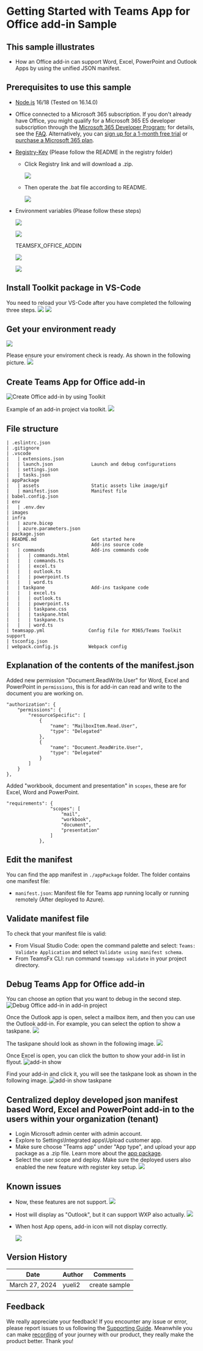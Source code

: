 # Getting Started with Teams App for Office add-in Sample

## This sample illustrates

- How an Office add-in can support Word, Excel, PowerPoint and Outlook Apps by using the unified JSON manifest.

## Prerequisites to use this sample
- [Node.js](https://nodejs.org) 16/18 (Tested on 16.14.0)
- Office connected to a Microsoft 365 subscription. If you don't already have Office, you might qualify for a Microsoft 365 E5 developer subscription through the [Microsoft 365 Developer Program](
https://developer.microsoft.com/en-us/microsoft-365/dev-program);
for details, see the [FAQ](
https://learn.microsoft.com/en-us/office/developer-program/microsoft-365-developer-program-faq#who-qualifies-for-a-microsoft-365-e5-developer-subscription-).
Alternatively, you can [sign up for a 1-month free trial](
https://www.microsoft.com/en-us/microsoft-365/try?rtc=1)
or [purchase a Microsoft 365 plan](
https://www.microsoft.com/en-us/microsoft-365/buy/compare-all-microsoft-365-products).
- [Registry-Key](https://aka.ms/teams-toolkit/office-addin/registry-key) (Please follow the README in the registry folder)
   - Click Registry link and will download a .zip.

       ![](./images/registry-key-zip.png)

   - Then operate the .bat file according to README.

       ![](./images/registry-key-content.png)

- Environment variables (Please follow these steps)

   ![](./images/environment-variable-1.png)

   ![](./images/environment-variable-2.png)

   TEAMSFX_OFFICE_ADDIN

   ![](./images/environment-variable-3.png)

   ![](./images/environment-variable-4.png)


## Install Toolkit package in VS-Code
You need to reload your VS-Code after you have completed the following three steps.
![](./images/install-toolkit-pkg.png)
![](./images/reload-vscode.png)

## Get your environment ready
![](./images/get-start-1.png)

Please ensure your enviroment check is ready. As shown in the following picture. 
![](./images/get-start-2.png)

## Create Teams App for Office add-in
![Create Office add-in by using Toolkit](./images/office-addin-create.png)

Example of an add-in project via toolkit.
![](./images/addin-project.png)

## File structure
```
| .eslintrc.json
| .gitignore
| .vscode
|   | extensions.json
|   | launch.json              Launch and debug configurations
|   | settings.json
|   | tasks.json
| appPackage
|   | assets                   Static assets like image/gif
|   | manifest.json            Manifest file
| babel.config.json
| env
|   | .env.dev
| images
| infra
|   | azure.bicep
|   | azure.parameters.json
| package.json
| README.md                    Get started here
| src                          Add-ins source code
|   | commands                 Add-ins commands code
|   |   | commands.html
|   |   | commands.ts
|   |   | excel.ts
|   |   | outlook.ts
|   |   | powerpoint.ts
|   |   | word.ts
|   | taskpane                 Add-ins taskpane code
|   |   | excel.ts
|   |   | outlook.ts
|   |   | powerpoint.ts
|   |   | taskpane.css
|   |   | taskpane.html
|   |   | taskpane.ts
|   |   | word.ts
| teamsapp.yml                Config file for M365/Teams Toolkit support
| tsconfig.json
| webpack.config.js           Webpack config
```

## Explanation of the contents of the manifest.json
Added new permission "Document.ReadWrite.User" for Word, Excel and PowerPoint in `permissions`, this is for add-in can read and write to the document you are working on.
```
"authorization": {
    "permissions": {
        "resourceSpecific": [
            {
                "name": "MailboxItem.Read.User",
                "type": "Delegated"
            },
            {
                "name": "Document.ReadWrite.User",
                "type": "Delegated"
            }
        ]
    }
},
```
Added "workbook, document and presentation" in `scopes`, these are for Excel, Word and PowerPoint.
```
"requirements": {
                "scopes": [
                    "mail",
                    "workbook",
                    "document",
                    "presentation"
                ]
            },
```


## Edit the manifest

You can find the app manifest in `./appPackage` folder. The folder contains one manifest file:

- `manifest.json`: Manifest file for Teams app running locally or running remotely (After deployed to Azure).


## Validate manifest file

To check that your manifest file is valid:

- From Visual Studio Code: open the command palette and select: `Teams: Validate Application` and select `Validate using manifest schema`.
- From TeamsFx CLI: run command `teamsapp validate` in your project directory.

## Debug Teams App for Office add-in
You can choose an option that you want to debug in the second step.
![Debug Office add-in in add-in project](./images/office-addin-debug.png)

Once the Outlook app is open, select a mailbox item, and then you can use the Outlook add-in. For example, you can select the option to show a taskpane.
![](./images/outlook-addin-open.PNG)

The taskpane should look as shown in the following image.
![](./images/outlook-addin-taskpane.PNG)

Once Excel is open, you can click the button to show your add-in list in flyout.
![add-in show](./images/excel-addin-open.png)

Find your add-in and click it, you will see the taskpane look as shown in the following image.
![add-in show taskpane](./images/excel-addin-taskpane.png)


## Centralized deploy developed json manifest based Word, Excel and PowerPoint add-in to the users within your organization (tenant)
- Login Microsoft admin center with admin account.
- Explore to Settings\Integrated apps\Upload customer app\.
- Make sure choose "Teams app" under "App type", and upload your app package as a .zip file.  Learn more about the [app package](https://learn.microsoft.com/en-au/microsoftteams/platform/concepts/build-and-test/apps-package).  
- Select the user scope and deploy. Make sure the deployed users also enabled the new feature with register key setup.
![](./images/LOB.png)

## Known issues

- Now, these features are not support.
![](./images/known-issues-1.png)

- Host will display as "Outlook", but it can support WXP also actually.
![](./images/known-issues-2.png)

- When host App opens, add-in icon will not display correctly.

    ![](./images/known-issues-3.png)


## Version History

|Date| Author| Comments|
|---|---|---|
|March 27, 2024| yueli2 | create sample|

## Feedback

We really appreciate your feedback! If you encounter any issue or error, please report issues to us following the [Supporting Guide](https://github.com/OfficeDev/TeamsFx-Samples/blob/dev/SUPPORT.md). Meanwhile you can make [recording](https://aka.ms/teamsfx-record) of your journey with our product, they really make the product better. Thank you!